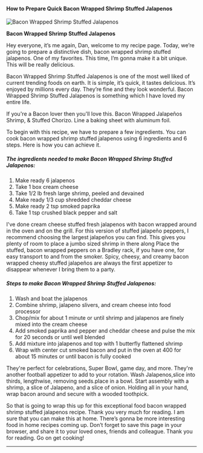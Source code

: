             

#### How to Prepare Quick Bacon Wrapped Shrimp Stuffed Jalapenos

![Bacon Wrapped Shrimp Stuffed Jalapenos](https://img-global.cpcdn.com/recipes/4921820784361472/751x532cq70/bacon-wrapped-shrimp-stuffed-jalapenos-recipe-main-photo.jpg)

**Bacon Wrapped Shrimp Stuffed Jalapenos**

Hey everyone, it’s me again, Dan, welcome to my recipe page. Today, we’re going to prepare a distinctive dish, bacon wrapped shrimp stuffed jalapenos. One of my favorites. This time, I’m gonna make it a bit unique. This will be really delicious.

Bacon Wrapped Shrimp Stuffed Jalapenos is one of the most well liked of current trending foods on earth. It is simple, it’s quick, it tastes delicious. It’s enjoyed by millions every day. They’re fine and they look wonderful. Bacon Wrapped Shrimp Stuffed Jalapenos is something which I have loved my entire life.

If you're a Bacon lover then you'll love this. Bacon Wrapped Jalapeños Shrimp, & Stuffed Chorizo. Line a baking sheet with aluminum foil.

To begin with this recipe, we have to prepare a few ingredients. You can cook bacon wrapped shrimp stuffed jalapenos using 6 ingredients and 6 steps. Here is how you can achieve it.

##### The ingredients needed to make Bacon Wrapped Shrimp Stuffed Jalapenos:

1.  Make ready 6 jalapenos
2.  Take 1 box cream cheese
3.  Take 1/2 lb fresh large shrimp, peeled and devained
4.  Make ready 1/3 cup shredded cheddar cheese
5.  Make ready 2 tsp smoked paprika
6.  Take 1 tsp crushed black pepper and salt

I've done cream cheese stuffed fresh jalapenos with bacon wrapped around in the oven and on the grill. For this version of stuffed jalapeño peppers, I recommend choosing the largest jalapeños you can find. This gives you plenty of room to place a jumbo sized shrimp in there along Place the stuffed, bacon wrapped peppers on a Bradley rack, if you have one, for easy transport to and from the smoker. Spicy, cheesy, and creamy bacon wrapped cheesy stuffed jalapeños are always the first appetizer to disappear whenever I bring them to a party.

##### Steps to make Bacon Wrapped Shrimp Stuffed Jalapenos:

1.  Wash and boat the jalapenos
2.  Combine shrimp, jalapeno slivers, and cream cheese into food processor
3.  Chop/mix for about 1 minute or until shrimp and jalapenos are finely mixed into the cream cheese
4.  Add smoked paprika and pepper and cheddar cheese and pulse the mix for 20 seconds or until well blended
5.  Add mixture into jalapenos and top with 1 butterfly flattened shrimp
6.  Wrap with center cut smoked bacon and put in the oven at 400 for about 15 minutes or until bacon is fully cooked

They're perfect for celebrations, Super Bowl, game day, and more. They're another football appetizer to add to your rotation. Wash Jalapenos,slice into thirds, lengthwise, removing seeds.place in a bowl. Start assembly with a shrimp, a slice of Jalapeno, and a slice of onion. Holding all in your hand, wrap bacon around and secure with a wooded toothpick.

So that is going to wrap this up for this exceptional food bacon wrapped shrimp stuffed jalapenos recipe. Thank you very much for reading. I am sure that you can make this at home. There’s gonna be more interesting food in home recipes coming up. Don’t forget to save this page in your browser, and share it to your loved ones, friends and colleague. Thank you for reading. Go on get cooking!

* * *
